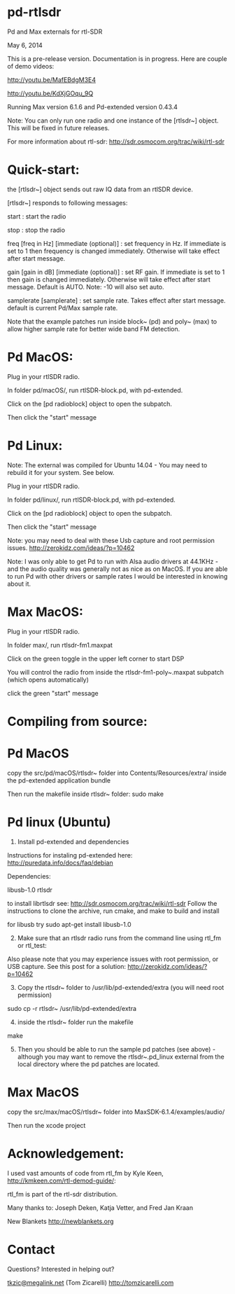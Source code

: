 pd-rtlsdr
=========

Pd and Max externals for rtl-SDR

May 6, 2014

This is a pre-release version. Documentation is in progress. Here are couple of demo videos:

http://youtu.be/MafEBdgM3E4

http://youtu.be/KdXjGOqu_9Q

Running Max version 6.1.6 and Pd-extended version 0.43.4

Note: You can only run one radio and one instance of the [rtlsdr~] object. This will be fixed in future releases. 

For more information about rtl-sdr: http://sdr.osmocom.org/trac/wiki/rtl-sdr


Quick-start:
====
the [rtlsdr~] object sends out raw IQ data from an rtlSDR device.

[rtlsdr~] responds to following messages:

start : start the radio

stop : stop the radio

freq [freq in Hz] [immediate (optional)] : set frequency in Hz. If immediate is set to 1 then frequency is changed immediately. Otherwise will take effect after start message.

gain [gain in dB] [immediate (optional)] : set RF gain. If immediate is set to 1 then gain is changed immediately. Otherwise will take effect after start message. Default is AUTO. Note: -10 will also set auto.

samplerate [samplerate] : set sample rate. Takes effect after start message. default is current Pd/Max sample rate.
	
Note that the example patches run inside block~ (pd) and poly~ (max) to allow higher sample rate for better wide band FM detection.

Pd MacOS:
====
Plug in your rtlSDR radio.

In folder pd/macOS/, run rtlSDR-block.pd, with pd-extended.
 
Click on the [pd radioblock] object to open the subpatch. 

Then click the "start" message

Pd Linux:
====
Note: The external was compiled for Ubuntu 14.04 - You may need to rebuild it for your system. See below.

Plug in your rtlSDR radio.

In folder pd/linux/, run rtlSDR-block.pd, with pd-extended. 

Click on the [pd radioblock] object to open the subpatch. 

Then click the "start" message

Note: you may need to deal with these Usb capture and root permission issues. http://zerokidz.com/ideas/?p=10462

Note: I was only able to get Pd to run with Alsa audio drivers at 44.1KHz - and the audio quality was generally not as nice as on MacOS. If you are able to run Pd with other drivers or sample rates I would be interested in knowing about it.

Max MacOS:
====

Plug in your rtlSDR radio.

In folder max/, run rtlsdr-fm1.maxpat 

Click on the green toggle in the upper left corner to start DSP

You will control the radio from inside the rtlsdr-fm1-poly~.maxpat subpatch (which opens automatically)
 
click the green "start" message


Compiling from source:
====

Pd MacOS
====
copy the src/pd/macOS/rtlsdr~ folder into Contents/Resources/extra/ inside the pd-extended application bundle

Then run the makefile inside rtlsdr~ folder: sudo make

Pd linux (Ubuntu)
====
1. Install pd-extended and dependencies


 Instructions for instaling pd-extended here: http://puredata.info/docs/faq/debian  

 Dependencies:

 libusb-1.0
 rtlsdr

 to install librtlsdr see: http://sdr.osmocom.org/trac/wiki/rtl-sdr
 Follow the instructions to clone the archive, run cmake, and make to build and install

 for libusb try sudo apt-get install libusb-1.0



2. Make sure that an rtlsdr radio runs from the command line using rtl_fm or rtl_test:

Also please note that you may experience issues with root permission, or USB capture. See this post for a solution: http://zerokidz.com/ideas/?p=10462

3. Copy the rtlsdr~ folder to /usr/lib/pd-extended/extra (you will need root permission)

 sudo cp -r rtlsdr~ /usr/lib/pd-extended/extra

4. inside the rtlsdr~ folder run the makefile

 make

5. Then you should be able to run the sample pd patches (see above) - although you may want to remove the rtlsdr~.pd_linux external from the local directory where the pd patches are located.

Max MacOS
====
copy the src/max/macOS/rtlsdr~ folder into MaxSDK-6.1.4/examples/audio/  

Then run the xcode project

Acknowledgement:
====
I used vast amounts of code from rtl_fm by Kyle Keen, http://kmkeen.com/rtl-demod-guide/:

rtl_fm is part of the rtl-sdr distribution.

Many thanks to:
Joseph Deken, Katja Vetter, and Fred Jan Kraan

New Blankets http://newblankets.org

Contact
====
Questions? Interested in helping out?

tkzic@megalink.net (Tom Zicarelli)
http://tomzicarelli.com

